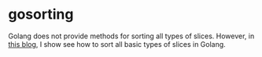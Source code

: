 # gosorting
Golang does not provide methods for sorting all types of slices. 
However, in [this blog](https://codematter.net/2018/09/05/sorting-simple-slices-in-golang/), I show see how to sort all basic types of slices in Golang.
